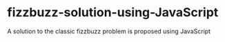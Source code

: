 # fizzbuzz-solution-using-JavaScript
A solution to the classic fizzbuzz problem is proposed using JavaScript
